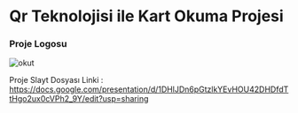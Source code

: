 # Qr Teknolojisi ile Kart Okuma Projesi

### Proje Logosu

![okut](https://user-images.githubusercontent.com/78684394/210931613-88830da6-6d26-43e1-a089-b26d5fc55c84.png)


Proje Slayt Dosyası Linki : https://docs.google.com/presentation/d/1DHlJDn6pGtzlkYEvHOU42DHDfdTtHgo2ux0cVPh2_9Y/edit?usp=sharing
